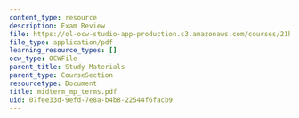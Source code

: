 ```yaml
---
content_type: resource
description: Exam Review
file: https://ol-ocw-studio-app-production.s3.amazonaws.com/courses/21h-560-smashing-the-iron-rice-bowl-chinese-east-asia-fall-2004/07fee33d9efd7e8ab4b822544f6facb9_midterm_mp_terms.pdf
file_type: application/pdf
learning_resource_types: []
ocw_type: OCWFile
parent_title: Study Materials
parent_type: CourseSection
resourcetype: Document
title: midterm_mp_terms.pdf
uid: 07fee33d-9efd-7e8a-b4b8-22544f6facb9
---
```


